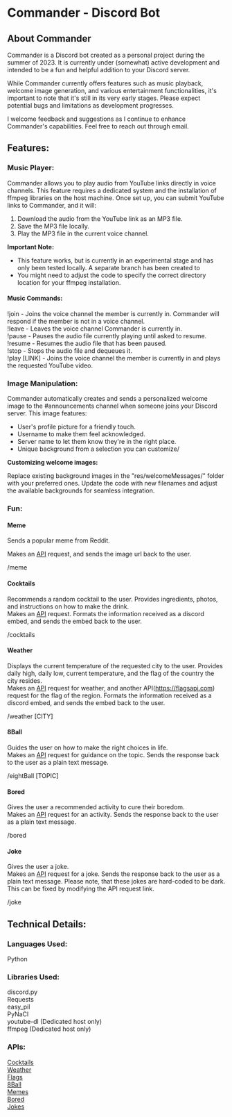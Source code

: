 # Commander - Discord Bot
## About Commander

Commander is a Discord bot created as a personal project during the summer of 2023. It is currently under (somewhat) active development and intended to be a fun and helpful addition to your Discord server.    

While Commander currently offers features such as music playback, welcome image generation, and various entertainment functionalities, it's important to note that it's still in its very early stages. Please expect potential bugs and limitations as development progresses.    

I welcome feedback and suggestions as I continue to enhance Commander's capabilities. Feel free to reach out through email.    

## Features:

### Music Player:
Commander allows you to play audio from YouTube links directly in voice channels. This feature requires a dedicated system and the installation of ffmpeg libraries on the host machine. Once set up, you can submit YouTube links to Commander, and it will:  

1. Download the audio from the YouTube link as an MP3 file.
2. Save the MP3 file locally.
3. Play the MP3 file in the current voice channel.

**Important Note:**

- This feature works, but is currently in an experimental stage and has only been tested locally. A separate branch has been created to 
- You might need to adjust the code to specify the correct directory location for your ffmpeg installation.

#### Music Commands:
!join - Joins the voice channel the member is currently in. Commander will respond if the member is not in a voice channel.  
!leave - Leaves the voice channel Commander is currently in.  
!pause - Pauses the audio file currently playing until asked to resume.  
!resume - Resumes the audio file that has been paused.  
!stop - Stops the audio file and dequeues it.  
!play [LINK] - Joins the voice channel the member is currently in and plays the requested YouTube video.   

### Image Manipulation: 

Commander automatically creates and sends a personalized welcome image to the #announcements channel when someone joins your Discord server. This image features:

- User's profile picture for a friendly touch.
- Username to make them feel acknowledged.
- Server name to let them know they're in the right place.
- Unique background from a selection you can customize/

**Customizing welcome images:**

Replace existing background images in the "res/welcomeMessages/" folder with your preferred ones.
Update the code with new filenames and adjust the available backgrounds for seamless integration.

### Fun:

#### Meme

Sends a popular meme from Reddit.  

Makes an [API](https://meme-api.com/) request, and sends the image url back to the user.  

/meme


#### Cocktails

Recommends a random cocktail to the user. Provides ingredients, photos, and instructions on how to make the drink.  
Makes an [API](https://thecocktaildb.com) request. Formats the information received as a discord embed, and sends the embed back to the user.

/cocktails 

#### Weather


Displays the current temperature of the requested city to the user. Provides daily high, daily low, current temperature, and the flag of the country the city resides.  
Makes an [API](https://openweathermap.org) request for weather, and another API(https://flagsapi.com) request for the flag of the region. Formats the information received as a discord embed, and sends the embed back to the user.

/weather [CITY] 

#### 8Ball


Guides the user on how to make the right choices in life.  
Makes an [API](https://eightballapi.com) request for guidance on the topic. Sends the response back to the user as a plain text message.

/eightBall [TOPIC] 

#### Bored

Gives the user a recommended activity to cure their boredom.  
Makes an [API](https://www.boredapi.com) request for an activity. Sends the response back to the user as a plain text message.

/bored

#### Joke

Gives the user a joke.  
Makes an [API](https://v2.jokeapi.dev/) request for a joke. Sends the response back to the user as a plain text message. Please note, that these jokes are hard-coded to be dark. This can be fixed by modifying the API request link.

/joke  

## Technical Details:

### Languages Used: 
Python

### Libraries Used:
discord.py  
Requests  
easy_pil  
PyNaCl  
youtube-dl (Dedicated host only)  
ffmpeg (Dedicated host only)  

### APIs:
[Cocktails](https://thecocktaildb.com)  
[Weather](https://openweathermap.org)  
[Flags](https://flagsapi.com)  
[8Ball](https://eightballapi.com)  
[Memes](https://meme-api.com/)  
[Bored](https://www.boredapi.com)  
[Jokes](https://v2.jokeapi.dev/)  
